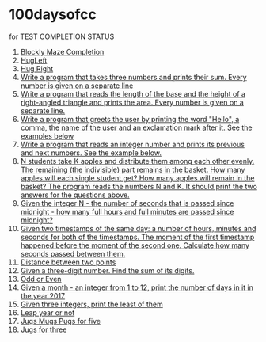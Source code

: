 # 100daysofcc
for TEST COMPLETION STATUS


1) [Blockly Maze Completion](Day01.md)
2) [HugLeft](Day02.md)
3) [Hug Right](Day03.md)
4) [Write a program that takes three numbers and prints their sum. Every number is given on a separate line](Day04.md)
5) [Write a program that reads the length of the base and the height of a right-angled triangle and prints the area. Every number is given on a separate line.](Day05.md)
6) [Write a program that greets the user by printing the word "Hello", a comma, the name of the user and an exclamation mark after it. See the examples below](Day06.md)
7) [Write a program that reads an integer number and prints its previous and next numbers. See the example below.](Day07.md)
8) [N students take K apples and distribute them among each other evenly. The remaining (the indivisible) part remains in the basket. How many apples will each single student get? How many apples will remain in the basket?
The program reads the numbers N and K. It should print the two answers for the questions above.](Day08.md)
9) [ Given the integer N - the number of seconds that is passed since midnight - how many full hours and full minutes are passed since midnight?](Day09.md)
10) [Given two timestamps of the same day: a number of hours, minutes and seconds for both of the timestamps. The moment of the first timestamp happened before the moment of the second one. Calculate how many seconds passed between them.](Day10.md)
11) [Distance between two points](Day11.md)
12) [Given a three-digit number. Find the sum of its digits.](Day12.md)
13) [Odd or Even](Day13.md)
14) [Given a month - an integer from 1 to 12, print the number of days in it in the year 2017](Day14.md)
15) [Given three integers, print the least of them](Day15.md)
16) [Leap year or not](Day16.md)
17) [Jugs Mugs Pugs for five](Day17.md)
18) [Jugs for three](Day18.md)
